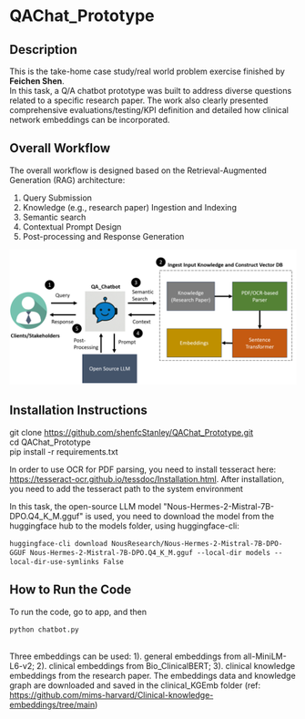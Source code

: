 # QAChat_Prototype

## Description
This is the take-home case study/real world problem exercise finished by **Feichen Shen**.  
In this task, a Q/A chatbot prototype was built to address diverse questions related to a specific research paper. The work also clearly presented comprehensive evaluations/testing/KPI definition and detailed how clinical network embeddings can be incorporated.

## Overall Workflow

The overall workflow is designed based on the Retrieval-Augmented Generation (RAG) architecture:
1. Query Submission
2. Knowledge (e.g., research paper) Ingestion and Indexing
3. Semantic search
4. Contextual Prompt Design
5. Post-processing and Response Generation

<img src="imgs/workflow.png" alt="Chatbot Illustration" width="700"/>

## Installation Instructions  

git clone https://github.com/shenfcStanley/QAChat_Prototype.git  
cd QAChat_Prototype  
pip install -r requirements.txt  

In order to use OCR for PDF parsing, you need to install tesseract here: https://tesseract-ocr.github.io/tessdoc/Installation.html. After installation, you need to add the tesseract path to the system environment

In this task, the open-source LLM model "Nous-Hermes-2-Mistral-7B-DPO.Q4_K_M.gguf" is used, you need to download the model from the huggingface hub to the models folder, using huggingface-cli: <pre> ```huggingface-cli download NousResearch/Nous-Hermes-2-Mistral-7B-DPO-GGUF Nous-Hermes-2-Mistral-7B-DPO.Q4_K_M.gguf --local-dir models --local-dir-use-symlinks False``` </pre>

## How to Run the Code

To run the code, go to app, and then <pre> ```python chatbot.py``` </pre>  
Three embeddings can be used: 1). general embeddings from all-MiniLM-L6-v2; 2). clinical embeddings from Bio_ClinicalBERT; 3). clinical knowledge embeddings from the research paper. The embeddings data and knowledge graph are downloaded and saved in the clinical_KGEmb folder (ref: https://github.com/mims-harvard/Clinical-knowledge-embeddings/tree/main)

